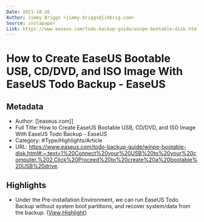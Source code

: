 ```yaml
---
Date: 2021-10-26
Author: Jimmy Briggs <jimmy.briggs@jimbrig.com>
Source: instapaper
Link: https://www.easeus.com/todo-backup-guide/winpe-bootable-disk.html#:~:text=1%20Connect%20your%20USB%20to%20your%20computer.%202,Click%20Proceed%20to%20create%20a%20bootable%20USB%20drive.
---
```

# How to Create EaseUS Bootable USB, CD/DVD, and ISO Image With EaseUS Todo Backup - EaseUS

## Metadata
- Author: [[easeus.com]]
- Full Title: How to Create EaseUS Bootable USB, CD/DVD, and ISO Image With EaseUS Todo Backup - EaseUS
- Category: #Type/Highlights/Article
- URL: https://www.easeus.com/todo-backup-guide/winpe-bootable-disk.html#:~:text=1%20Connect%20your%20USB%20to%20your%20computer.%202,Click%20Proceed%20to%20create%20a%20bootable%20USB%20drive.

## Highlights
- Under the Pre-installation Environment, we can run EaseUS Todo Backup without system boot partitions, and recover system/data from the backup. ([View Highlight](https://instapaper.com/read/1420646290/16683720))
